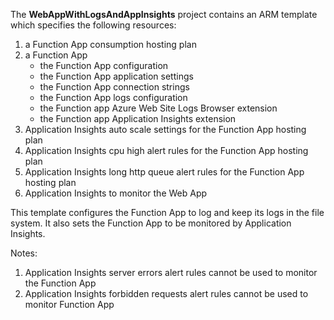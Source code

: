 
The **WebAppWithLogsAndAppInsights** project contains an ARM template which specifies the following resources:

1.  a Function App consumption hosting plan
2.  a Function App
    * the Function App configuration
    * the Function App application settings
    * the Function App connection strings
    * the Function App logs configuration
    * the Function app Azure Web Site Logs Browser extension
    * the Function app Application Insights extension
3. Application Insights auto scale settings for the Function App hosting plan
4. Application Insights cpu high alert rules for the Function App hosting plan
5. Application Insights long http queue alert rules for the Function App hosting plan
6. Application Insights to monitor the Web App

This template configures the Function App to log and keep its logs in the file system.
It also sets the Function App to be monitored by Application Insights.

Notes:

1. Application Insights server errors alert rules cannot be used to monitor the Function App 
2. Application Insights forbidden requests alert rules cannot be used to monitor Function App

